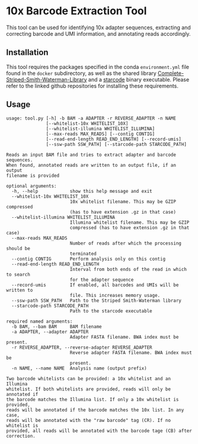 # 10x Barcode Extraction Tool

This tool can be used for identifying 10x adapter sequences, extracting and correcting barcode and UMI information, and annotating reads accordingly.

## Installation
This tool requires the packages specified in the conda `environment.yml` file found in the `docker` subdirectory, as well as the shared library [Complete-Striped-Smith-Waterman-Library](https://github.com/mengyao/Complete-Striped-Smith-Waterman-Library) and a [starcode](https://github.com/gui11aume/starcode) binary executable. Please refer to the linked github repositories for installing these requirements.

## Usage
```
usage: tool.py [-h] -b BAM -a ADAPTER -r REVERSE_ADAPTER -n NAME
               [--whitelist-10x WHITELIST_10X]
               [--whitelist-illumina WHITELIST_ILLUMINA]
               [--max-reads MAX_READS] [--contig CONTIG]
               [--read-end-length READ_END_LENGTH] [--record-umis]
               [--ssw-path SSW_PATH] [--starcode-path STARCODE_PATH]

Reads an input BAM file and tries to extract adapter and barcode sequences.
When found, annotated reads are written to an output file, if an output
filename is provided

optional arguments:
  -h, --help            show this help message and exit
  --whitelist-10x WHITELIST_10X
                        10x whitelist filename. This may be GZIP compressed
                        (has to have extension .gz in that case)
  --whitelist-illumina WHITELIST_ILLUMINA
                        Illumina whitelist filename. This may be GZIP
                        compressed (has to have extension .gz in that case)
  --max-reads MAX_READS
                        Number of reads after which the processing should be
                        terminated
  --contig CONTIG       Perform analysis only on this contig
  --read-end-length READ_END_LENGTH
                        Interval from both ends of the read in which to search
                        for the adapter sequence
  --record-umis         If enabled, all barcodes and UMIs will be written to
                        file. This increases memory usage.
  --ssw-path SSW_PATH   Path to the Striped Smith-Waterman library
  --starcode-path STARCODE_PATH
                        Path to the starcode executable

required named arguments:
  -b BAM, --bam BAM     BAM filename
  -a ADAPTER, --adapter ADAPTER
                        Adapter FASTA filename. BWA index must be present.
  -r REVERSE_ADAPTER, --reverse-adapter REVERSE_ADAPTER
                        Reverse adapter FASTA filename. BWA index must be
                        present.
  -n NAME, --name NAME  Analysis name (output prefix)

Two barcode whitelists can be provided: a 10x whitelist and an Illumina
whitelist. If both whitelists are provided, reads will only be annotated if
the barcode matches the Illumina list. If only a 10x whitelist is provided,
reads will be annotated if the barcode matches the 10x list. In any case,
reads will be annotated with the "raw barcode" tag (CR). If no whitelist is
provided, all reads will be annotated with the barcode tage (CB) after
correction.
```